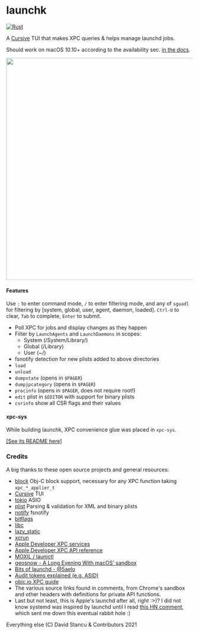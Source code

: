 # launchk

[![Rust](https://github.com/mach-kernel/launchk/actions/workflows/rust.yml/badge.svg?branch=master)](https://github.com/mach-kernel/launchk/actions/workflows/rust.yml)

A [Cursive](https://github.com/gyscos/cursive) TUI that makes XPC queries & helps manage launchd jobs.

Should work on macOS 10.10+ according to the availability sec. [in the docs](https://developer.apple.com/documentation/xpc?language=objc).

<img src="https://user-images.githubusercontent.com/396039/120085936-6700a180-c0aa-11eb-8606-31dc6a3cbe99.gif" width="600">

#### Features

Use `:` to enter command mode, `/` to enter filtering mode, and any of `sguadl` for filtering by [system, global, user, agent, daemon, loaded]. `Ctrl-U` to clear, `Tab` to complete, `Enter` to submit. 

- Poll XPC for jobs and display changes as they happen
- Filter by `LaunchAgents` and `LaunchDaemons` in scopes:
  - System (/System/Library/)
  - Global (/Library)
  - User (~/) 
- fsnotify detection for new plists added to above directories
- `load`
- `unload`
- `dumpstate` (opens in `$PAGER`)
- `dumpjpcategory` (opens in `$PAGER`)
- `procinfo` (opens in `$PAGER`, does not require root!)
- `edit` plist in `$EDITOR` with support for binary plists
- `csrinfo` show all CSR flags and their values

#### xpc-sys

While building launchk, XPC convenience glue was placed in `xpc-sys`. 

[[See its README here]](xpc-sys/README.md)

### Credits

A big thanks to these open source projects and general resources:

- [block](https://crates.io/crates/block) Obj-C block support, necessary for any XPC function taking `xpc_*_applier_t`  
- [Cursive](https://github.com/gyscos/cursive) TUI  
- [tokio](https://github.com/tokio-rs/tokio) ASIO  
- [plist](https://crates.io/crates/plist) Parsing & validation for XML and binary plists  
- [notify](https://docs.rs/notify/4.0.16/notify/) fsnotify  
- [bitflags](https://docs.rs/bitflags/1.2.1/bitflags/)  
- [libc](https://crates.io/crates/libc)
- [lazy_static](https://crates.io/crates/lazy_static)
- [xcrun](https://crates.io/crates/xcrun)
- [Apple Developer XPC services](https://developer.apple.com/library/archive/documentation/MacOSX/Conceptual/BPSystemStartup/Chapters/CreatingXPCServices.html)  
- [Apple Developer XPC API reference](https://developer.apple.com/documentation/xpc?language=objc)  
- [MOXIL / launjctl](http://newosxbook.com/articles/jlaunchctl.html)  
- [geosnow - A Long Evening With macOS' sandbox](https://geosn0w.github.io/A-Long-Evening-With-macOS%27s-Sandbox/)  
- [Bits of launchd - @5aelo](https://saelo.github.io/presentations/bits_of_launchd.pdf)  
- [Audit tokens explained (e.g. ASID)](https://knight.sc/reverse%20engineering/2020/03/20/audit-tokens-explained.html)  
- [objc.io XPC guide](https://www.objc.io/issues/14-mac/xpc/)  
- The various source links found in comments, from Chrome's sandbox and other headers with definitions for private API functions.
- Last but not least, this is Apple's launchd after all, right :>)? I did not know systemd was inspired by launchd until I read [this HN comment](https://news.ycombinator.com/item?id=2565780), which sent me down this eventual rabbit hole :)  

Everything else (C) David Stancu & Contributors 2021
